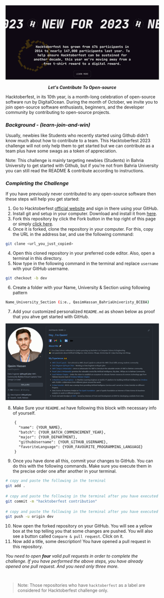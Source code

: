 ![hacktoberfest](./images/hacktoctoberfest2023.png)
<div align="center">
	<p>
        <b><i>Let's Contribute To Open-source</i></b>
    </p>
</div>

Hacktoberfest, in its 10th year, is a month-long celebration of open-source software run by DigitalOcean. During the month of October, we invite you to join open-source software enthusiasts, beginners, and the developer community by contributing to open-source projects.

### *Background - (learn-join-and-win)*
Usually, newbies like Students who recently started using Github didn't know much about how to contribute to a team. This Hacktoberfest 2023 challenge will not only help them to get started but we can contribute as a team plus have some swags as a token of appreciation. 

Note: This challenge is mainly targeting newbies (Students) in Bahria University to get started with Github, but if you're not from Bahria University you can still read the README & contribute according to instructions.

### *Completing the Challenge*

If you have previously never contributed to any open-source software then these steps will help you get started:

1. Go to Hacktoberfest [official website](https://hacktoberfest.digitalocean.com/) and sign in there using your GitHub.
2. Install git and setup in your computer. Download and install it from [here](https://git-scm.com/downloads).
3. Fork this repository by click the Fork button in the top right of this page or simply [click here](https://github.com/sharjeelyunus/hacktoberfest/fork).
4. Once it is forked, clone the repository in your computer. For this, copy the URL in the address bar, and use the following command:

```sh
git clone <url_you_just_copied>
```

4. Open this cloned repository in your preferred code editor. Also, open a terminal in this directory.
5. Now type in the following command in the terminal and replace `username` with your GitHub username.

```sh
git checkout -b dev
```

6. Create a folder with your Name, University & Section using following pattern

```sh
Name_University_Section (i:e., QasimHassan_BahriaUniveristy_BCE8A)
```

7. Add your customized personalized `README.md` as shown below as proof that you ahve get started with GitHub. 

![hacktoberfest](./images/github-readme.png)


8. Make Sure your `README.md` have following this block with necessary info of yourself.
```
    {
      "name": {YOUR_NAME},
      "batch": {YOUR_BATCH_COMMENCEMENT_YEAR},
      "major": {YOUR_DEPARTMENT},
      "githubUsername": {YOUR_GITHUB_USERNAME},
      "favoriteLanguage": {YOUR_FAVOURITE_PROGRAMMING_LANGUAGE}
    }
```

9. Once you have done all this, commit your changes to GitHub. You can do this with the following commands. Make sure you execute them in the precise order one after another in your terminal.

```sh
# copy and paste the following in the terminal
git add .

# copy and paste the following in the terminal after you have executed the previous command
git commit -m "hacktoberfest contribution"

# copy and paste the following in the terminal after you have executed the previous command
git push -u origin dev
```

10. Now open the forked repository on your GitHub. You will see a yellow box at the top telling you that some changes are pushed. You will also see a button called `Compare & pull request`. Click on it.
11. Now add a title, some description! You have opened a pull request in this repository.

*You need to open **four** valid pull requests in order to complete the challenge. If you have performed the above steps, you have already opened one pull request. And you need only three more.*

<br>

>Note: Those repositories who have `hacktoberfest` as a label are considered for Hacktoberfest challenge only.
